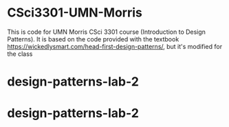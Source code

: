 # CSci3301-UMN-Morris
This is code for UMN Morris CSci 3301 course (Introduction to Design Patterns). It is based on the code provided with the textbook https://wickedlysmart.com/head-first-design-patterns/, but it's modified for the class
# design-patterns-lab-2
# design-patterns-lab-2
